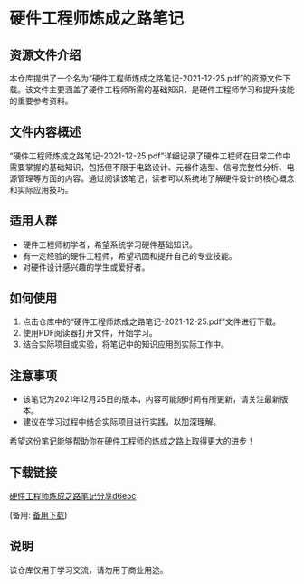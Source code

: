 # 硬件工程师炼成之路笔记

## 资源文件介绍

本仓库提供了一个名为“硬件工程师炼成之路笔记-2021-12-25.pdf”的资源文件下载。该文件主要涵盖了硬件工程师所需的基础知识，是硬件工程师学习和提升技能的重要参考资料。

## 文件内容概述

“硬件工程师炼成之路笔记-2021-12-25.pdf”详细记录了硬件工程师在日常工作中需要掌握的基础知识，包括但不限于电路设计、元器件选型、信号完整性分析、电源管理等方面的内容。通过阅读该笔记，读者可以系统地了解硬件设计的核心概念和实际应用技巧。

## 适用人群

- 硬件工程师初学者，希望系统学习硬件基础知识。
- 有一定经验的硬件工程师，希望巩固和提升自己的专业技能。
- 对硬件设计感兴趣的学生或爱好者。

## 如何使用

1. 点击仓库中的“硬件工程师炼成之路笔记-2021-12-25.pdf”文件进行下载。
2. 使用PDF阅读器打开文件，开始学习。
3. 结合实际项目或实验，将笔记中的知识应用到实际工作中。

## 注意事项

- 该笔记为2021年12月25日的版本，内容可能随时间有所更新，请关注最新版本。
- 建议在学习过程中结合实际项目进行实践，以加深理解。

希望这份笔记能够帮助你在硬件工程师的炼成之路上取得更大的进步！

## 下载链接
[硬件工程师炼成之路笔记分享d6e5c](https://pan.quark.cn/s/4d9e8ef1ff32) 

(备用: [备用下载](https://pan.baidu.com/s/1jnO5oOlUi-jZD4kFAlYeDg?pwd=1234))

## 说明

该仓库仅用于学习交流，请勿用于商业用途。

